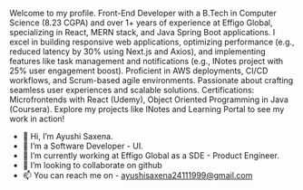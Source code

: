 Welcome to my profile. 
Front-End Developer with a B.Tech in Computer Science (8.23 CGPA) and over 1+ years of experience at Effigo Global, specializing in React, MERN stack, and Java Spring Boot applications. I excel in building responsive web applications, optimizing performance (e.g., reduced latency by 30% using Next.js and Axios), and implementing features like task management and notifications (e.g., INotes project with 25% user engagement boost). Proficient in AWS deployments, CI/CD workflows, and Scrum-based agile environments. Passionate about crafting seamless user experiences and scalable solutions. Certifications: Microfrontends with React (Udemy), Object Oriented Programming in Java (Coursera). Explore my projects like INotes and Learning Portal to see my work in action!

- 👋 Hi, I’m Ayushi Saxena.
- 👀 I’m a Software Developer - UI.
- 🌱 I’m currently working at Effigo Global as a SDE - Product Engineer.
- 💞️ I’m looking to collaborate on github
- 📫 You can reach me on - ayushisaxena24111999@gmail.com

<!---
Vixen-1/Vixen-1 is a ✨ special ✨ repository because its `README.md` (this file) appears on your GitHub profile.
You can click the Preview link to take a look at your changes.
--->
